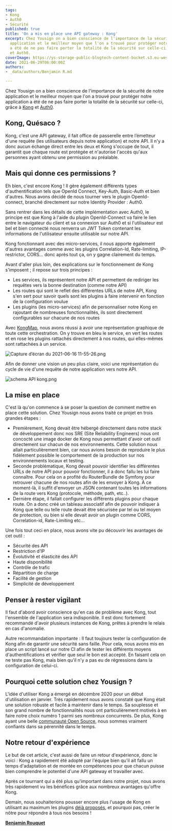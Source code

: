 ```yaml
---
tags:
- Kong
- Auth0
- Sécurité
published: true
title: 'On a mis en place une API gateway : Kong'
excerpt: Chez Yousign on a bien conscience de l'importance de la sécurité de notre
  application et le meilleur moyen que l'on a trouvé pour protéger notre application
  a été de ne pas faire porter la totalité de la sécurité sur celle-ci, grâce à Kong
  et Auth0.
coverImage: https://ys-storage-public-blogtech-content-bucket.s3.eu-west-3.amazonaws.com/kongv2-a@2x.png
date: 2021-06-29T06:00:00Z
authors:
- _data/authors/Benjamin R.md

---
```

Chez Yousign on a bien conscience de l'importance de la sécurité de notre application et le meilleur moyen que l'on a trouvé pour protéger notre application a été de ne pas faire porter la totalité de la sécurité sur celle-ci, grâce à [Kong](https://konghq.com/) et [Auth0](https://auth0.com/).

## Kong, Quésaco ?

Kong, c'est une API gateway, il fait office de passerelle entre l’émetteur d'une requête (les utilisateurs depuis notre application) et notre API. Il n'y a donc aucun échange direct entre les deux et Kong s'occupe de tout, il garantit que chaque route est protégée et n'autorise l'accès qu'aux personnes ayant obtenu une permission au préalable.

## Mais qui donne ces permissions ?

Eh bien, c'est encore Kong ! Il gère également différents types d'authentification tels que OpenId Connect, Key-Auth, Basic-Auth et bien d'autres. Nous avons décidé de nous tourner vers le plugin OpenId-connect, branché directement sur notre Identity Provider : Auth0.

Sans rentrer dans les détails de cette implémentation avec Auth0, le principe est que Kong à l'aide du plugin OpenId-Connect va faire le lien entre le navigateur du client et sa connexion sur Auth0 et si l'utilisateur est bel et bien connecté nous renverra un JWT Token contenant les informations de l'utilisateur ensuite utilisable sur notre API.

Kong fonctionnant avec des micro-services, il nous apporte également d'autres avantages comme avec les plugins Correlation-Id, Rate-limiting, IP-restrictor, CORS... donc après tout ça, on y gagne clairement du temps.

Avant d'aller plus loin, des explications sur le fonctionnement de Kong s'imposent ; il repose sur trois principes :

* Les services, ils représentent notre API et permettent de rediriger les requêtes vers la bonne destination (comme notre API)
* Les routes qui sont le reflet des différentes URLs de notre API, Kong s'en sert pour savoir quels sont les plugins à faire intervenir en fonction de la configuration voulue
* Les plugins (les micro-services) afin de personnaliser notre Kong en rajoutant de nombreuses fonctionnalités, ils sont directement configurables sur chacune de nos routes

Avec [KongMap](https://docs.konghq.com/hub/yesinteractive/kongmap/), nous avons réussi à avoir une représentation graphique de toute cette orchestration. On y trouve en bleu le service, en vert les routes et en rose les plugins rattachés directement à nos routes, qui elles-mêmes sont rattachées à un service.

![Capture d’écran du 2021-06-16 11-55-26.png](https://yousign.slite.com/api/files/avABveXzh2/Capture%20d%E2%80%99%C3%A9cran%20du%202021-06-16%2011-55-26.png)

Afin de donner une vision un peu plus claire, voici une représentation du cycle de vie d'une requête de notre application vers notre API. 

![schema API kong.png](https://yousign.slite.com/api/files/YCnUR68UO/schema%20API%20kong.png)

## La mise en place

C'est là qu'on commence à se poser la question de comment mettre en place cette solution. Chez Yousign nous avons traité ce projet en trois grandes étapes :

* Premièrement, Kong devait être hébergé directement dans notre stack de développement donc nos SRE (Site Reliability Engineers) nous ont concocté une image docker de Kong nous permettant d'avoir cet outil directement sur chacun de nos environnements. Cette solution nous allait particulièrement bien, car nous avions besoin de reproduire le plus fidèlement possible le comportement de la production sur nos environnements locaux et testing.
* Seconde problématique, Kong devait pouvoir identifier les différentes URLs de notre API pour pouvoir fonctionner, il a donc fallu les lui faire connaître. Pour cela on a profité du RouterBundle de Symfony pour retrouver chacune de nos routes afin de les envoyer à Kong. À ce moment-là, il suffit d'envoyer un JSON contenant toutes les informations de la route vers Kong (protocole, méthode, path, etc..).
* Dernière étape, il fallait configurer les différents plugins pour chaque route. On a donc créé un tableau associatif afin de pouvoir indiquer à Kong que telle ou telle route devait être sécurisée par tel ou tel moyen de protection, ou bien si elle devait avoir un plugin comme CORS, Correlation-id, Rate-Limiting etc...

Une fois tout ceci en place, nous avons vite pu découvrir les avantages de cet outil :

* Sécurité des API
* Restriction d’IP
* Évolutivité et élasticité des API
* Haute disponibilité
* Contrôle de trafic
* Répartition de charge
* Facilité de gestion
* Simplicité de développement

## Penser à rester vigilant

Il faut d'abord avoir conscience qu'en cas de problème avec Kong, tout l'ensemble de l'application sera indisponible. Il est donc fortement recommandé d'avoir plusieurs instances de Kong, prêtes à prendre le relais en cas d'anomalie.

Autre recommandation importante : Il faut toujours tester la configuration de Kong afin de garantir une sécurité sans faille. Pour cela, nous avons mis en place un script lancé sur notre CI afin de tester les différents moyens d'authentifications et vérifier que seul le bon est accepté. En faisant cela on ne teste pas Kong, mais bien qu'il n'y a pas eu de régressions dans la configuration de celui-ci.

## Pourquoi cette solution chez Yousign ?

L'idée d'utiliser Kong a émergé en décembre 2020 pour un début d'utilisation en janvier. Très rapidement nous avons constaté que Kong était une solution robuste et facile à maintenir dans le temps. Sa souplesse et son grand nombre de fonctionnalités nous ont particulièrement motivés à en faire notre choix numéro 1 parmi ses nombreux concurrents. De plus, Kong ayant une belle [communauté Open Source](https://github.com/Kong/kong), nous sommes vraiment confiants dans sa pérennité dans le temps.

## Notre retour d'expérience

Le but de cet article, c'est aussi de faire un retour d'expérience, donc le voici : Kong a rapidement été adopté par l'équipe bien qu'il ait fallu un temps d'adaptation et de montée en compétences pour que chacun puisse bien comprendre le potentiel d'une API gateway et travailler avec.

Après ce tournant qui a été plus qu'important dans notre projet, nous avons très rapidement vu les bénéfices grâce aux nombreux avantages qu'offre Kong.

Demain, nous souhaiterions pousser encore plus l'usage de Kong en utilisant au maximum les plugins [déjà proposés](https://docs.konghq.com/hub/), et pourquoi pas, créer le nôtre pour répondre à tous nos besoins !

[**Benjamin Rouquet**](https://www.linkedin.com/in/benjamin-rouquet-172a29a4/)